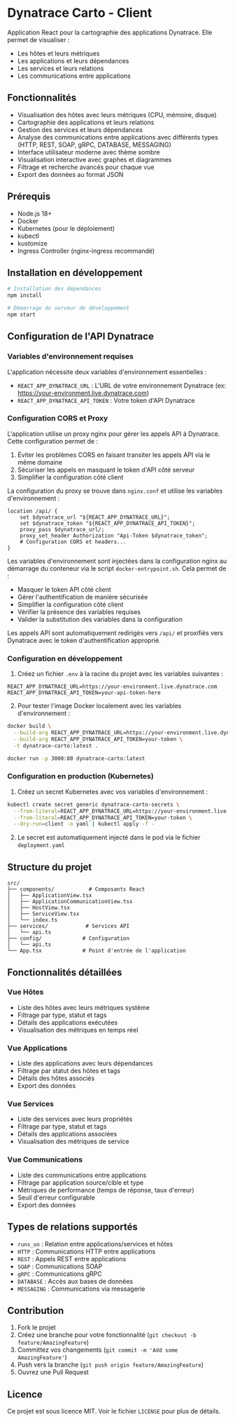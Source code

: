 # Dynatrace Carto - Client

Application React pour la cartographie des applications Dynatrace. Elle permet de visualiser :
- Les hôtes et leurs métriques
- Les applications et leurs dépendances
- Les services et leurs relations
- Les communications entre applications

## Fonctionnalités

- Visualisation des hôtes avec leurs métriques (CPU, mémoire, disque)
- Cartographie des applications et leurs relations
- Gestion des services et leurs dépendances
- Analyse des communications entre applications avec différents types (HTTP, REST, SOAP, gRPC, DATABASE, MESSAGING)
- Interface utilisateur moderne avec thème sombre
- Visualisation interactive avec graphes et diagrammes
- Filtrage et recherche avancés pour chaque vue
- Export des données au format JSON

## Prérequis

- Node.js 18+
- Docker
- Kubernetes (pour le déploiement)
- kubectl
- kustomize
- Ingress Controller (nginx-ingress recommandé)

## Installation en développement

```bash
# Installation des dépendances
npm install

# Démarrage du serveur de développement
npm start
```

## Configuration de l'API Dynatrace

### Variables d'environnement requises

L'application nécessite deux variables d'environnement essentielles :

- `REACT_APP_DYNATRACE_URL` : L'URL de votre environnement Dynatrace (ex: https://your-environment.live.dynatrace.com)
- `REACT_APP_DYNATRACE_API_TOKEN` : Votre token d'API Dynatrace

### Configuration CORS et Proxy

L'application utilise un proxy nginx pour gérer les appels API à Dynatrace. Cette configuration permet de :

1. Éviter les problèmes CORS en faisant transiter les appels API via le même domaine
2. Sécuriser les appels en masquant le token d'API côté serveur
3. Simplifier la configuration côté client

La configuration du proxy se trouve dans `nginx.conf` et utilise les variables d'environnement :
```nginx
location /api/ {
    set $dynatrace_url "${REACT_APP_DYNATRACE_URL}";
    set $dynatrace_token "${REACT_APP_DYNATRACE_API_TOKEN}";
    proxy_pass $dynatrace_url/;
    proxy_set_header Authorization "Api-Token $dynatrace_token";
    # Configuration CORS et headers...
}
```

Les variables d'environnement sont injectées dans la configuration nginx au démarrage du conteneur via le script `docker-entrypoint.sh`. Cela permet de :
- Masquer le token API côté client
- Gérer l'authentification de manière sécurisée
- Simplifier la configuration côté client
- Vérifier la présence des variables requises
- Valider la substitution des variables dans la configuration

Les appels API sont automatiquement redirigés vers `/api/` et proxifiés vers Dynatrace avec le token d'authentification approprié.

### Configuration en développement

1. Créez un fichier `.env` à la racine du projet avec les variables suivantes :
```
REACT_APP_DYNATRACE_URL=https://your-environment.live.dynatrace.com
REACT_APP_DYNATRACE_API_TOKEN=your-api-token-here
```

2. Pour tester l'image Docker localement avec les variables d'environnement :
```bash
docker build \
  --build-arg REACT_APP_DYNATRACE_URL=https://your-environment.live.dynatrace.com \
  --build-arg REACT_APP_DYNATRACE_API_TOKEN=your-token \
  -t dynatrace-carto:latest .

docker run -p 3000:80 dynatrace-carto:latest
```

### Configuration en production (Kubernetes)

1. Créez un secret Kubernetes avec vos variables d'environnement :
```bash
kubectl create secret generic dynatrace-carto-secrets \
  --from-literal=REACT_APP_DYNATRACE_URL=https://your-environment.live.dynatrace.com \
  --from-literal=REACT_APP_DYNATRACE_API_TOKEN=your-token \
  --dry-run=client -o yaml | kubectl apply -f -
```

2. Le secret est automatiquement injecté dans le pod via le fichier `deployment.yaml`

## Structure du projet

```
src/
├── components/           # Composants React
│   ├── ApplicationView.tsx
│   ├── ApplicationCommunicationView.tsx
│   ├── HostView.tsx
│   ├── ServiceView.tsx
│   └── index.ts
├── services/            # Services API
│   └── api.ts
├── config/             # Configuration
│   └── api.ts
└── App.tsx             # Point d'entrée de l'application
```

## Fonctionnalités détaillées

### Vue Hôtes
- Liste des hôtes avec leurs métriques système
- Filtrage par type, statut et tags
- Détails des applications exécutées
- Visualisation des métriques en temps réel

### Vue Applications
- Liste des applications avec leurs dépendances
- Filtrage par statut des hôtes et tags
- Détails des hôtes associés
- Export des données

### Vue Services
- Liste des services avec leurs propriétés
- Filtrage par type, statut et tags
- Détails des applications associées
- Visualisation des métriques de service

### Vue Communications
- Liste des communications entre applications
- Filtrage par application source/cible et type
- Métriques de performance (temps de réponse, taux d'erreur)
- Seuil d'erreur configurable
- Export des données

## Types de relations supportés

- `runs_on` : Relation entre applications/services et hôtes
- `HTTP` : Communications HTTP entre applications
- `REST` : Appels REST entre applications
- `SOAP` : Communications SOAP
- `gRPC` : Communications gRPC
- `DATABASE` : Accès aux bases de données
- `MESSAGING` : Communications via messagerie

## Contribution

1. Fork le projet
2. Créez une branche pour votre fonctionnalité (`git checkout -b feature/AmazingFeature`)
3. Committez vos changements (`git commit -m 'Add some AmazingFeature'`)
4. Push vers la branche (`git push origin feature/AmazingFeature`)
5. Ouvrez une Pull Request

## Licence

Ce projet est sous licence MIT. Voir le fichier `LICENSE` pour plus de détails. 